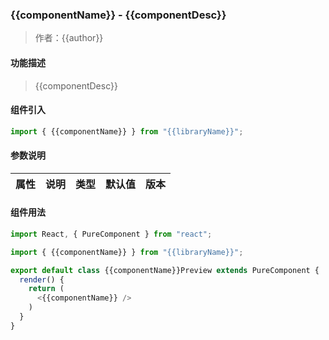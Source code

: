 ### {{componentName}} - {{componentDesc}}

> 作者：{{author}}

#### 功能描述

> {{componentDesc}}

#### 组件引入

```js
import { {{componentName}} } from "{{libraryName}}";
```

#### 参数说明

| 属性             | 说明                    | 类型     | 默认值           | 版本 |
| ---------------- | ---------------------- | ------- | --------------- | --- |


#### 组件用法

```js 
import React, { PureComponent } from "react";

import { {{componentName}} } from "{{libraryName}}";

export default class {{componentName}}Preview extends PureComponent {
  render() {
    return (
      <{{componentName}} />
    )
  }
}
```
